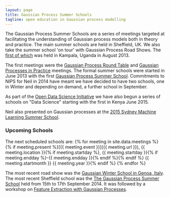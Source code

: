 ```yaml
---
layout: page
title: Gaussian Process Summer Schools
tagline: open education in Gaussian process modelling
---
```



The Gaussian Process Summer Schools are a series of meetings targeted at
facilitating the understanding of Gaussian process models both in theory
and practice. The main summer schools are held in Sheffield, UK. We also
take the summer school 'on tour' with Gaussian Process Road Shows. The
[first of which](./gpss14/) was held in Kampala, Uganda in August 2013.

The first meetings were the [Gaussian Process Round Table](../gprt/) and
[Gaussian Processes in Practice](../gpip/) meetings. The formal summer
schools were started in June 2013 with the first [Gaussian Process
Summer School](./gpss13). Commitments to NIPS for Neil in 2014 have
meant we have decided to have two schools, one in Winter and depending
on demand, a further school in September.

As part of the [Open Data Science
Initiative](http://ml.dcs.shef.ac.uk/odss/) we have also begun a series
of schools on "Data Science" starting with the first in Kenya June 2015.

Neil also presented on Gaussian processes at the [2015 Sydney
Machine Learning Summer
School](http://nbviewer.ipython.org/github/SheffieldML/notebook/blob/master/lab_classes/mlss/index.ipynb).

### Upcoming Schools

The next scheduled schools are:
{% for meeting in site.data.meetings %}
{% if meeting.present %}[{{ meeting.event }}]({{ meeting.url }}), {{ meeting.location }}{% if meeting.startday %}, {{ meeting.startday }}{% if meeting.endday %}-{{ meeting.endday }}{% endif %}{% endif %} {{ meeting.startmonth }} {{ meeting.year }}{% endif %}
{% endfor %}

The most recent road show was the [Gaussian Winter School in Genoa,
Italy](./gprs15a). The most recent Sheffield school was the [The
Gaussian Process Summer School](./gpss14) held from 15th to 17th
September 2014. It was followed by a workshop on [Feature Extraction
with Gaussian Processes](./gpfe14/).

